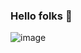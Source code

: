 ### Hello folks 👋

![image](https://github.com/Saloonify95/Saloonify95/assets/115597028/63566f07-c1d9-4050-aa35-1a96a8dc3889)

